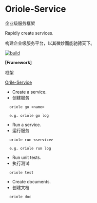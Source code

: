 # Oriole-Service

企业级服务框架

Rapidly create services.

构建企业级服务平台，以其微妙而能驰骋天下。

[![build](https://travis-ci.org/zhouxiaoxiang/oriole-service.png?branch=master)](https://travis-ci.org/zhouxiaoxiang/oriole-service)

**[Framework]**

框架

[Orile-Service](https://github.com/zhouxiaoxiang/oriole-service)

- Create a service.
- 创建服务

```
  oriole go <name>

  e.g. oriole go log
```

- Run a service.
- 运行服务

```
  oriole run <service>

  e.g. oriole run log
```

- Run unit tests.
- 执行测试

```
  oriole test
```

- Create documents.
- 创建文档

```
  oriole doc
```
